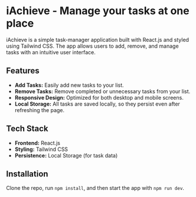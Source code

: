 # iAchieve - Manage your tasks at one place

iAchieve is a simple task-manager application built with React.js and styled using Tailwind CSS. The app allows users to add, remove, and manage tasks with an intuitive user interface.

## Features

- **Add Tasks:** Easily add new tasks to your list.
- **Remove Tasks:** Remove completed or unnecessary tasks from your list.
- **Responsive Design:** Optimized for both desktop and mobile screens.
- **Local Storage:** All tasks are saved locally, so they persist even after refreshing the page.

## Tech Stack

- **Frontend:** React.js
- **Styling:** Tailwind CSS
- **Persistence:** Local Storage (for task data)

## Installation

Clone the repo, run `npm install`, and then start the app with `npm run dev`.